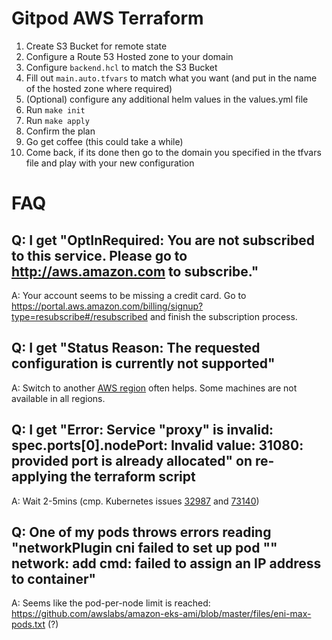 # Gitpod AWS Terraform

1. Create S3 Bucket for remote state
2. Configure a Route 53 Hosted zone to your domain
3. Configure `backend.hcl` to match the S3 Bucket
4. Fill out `main.auto.tfvars` to match what you want (and put in the name of the hosted zone where required)
5. (Optional) configure any additional helm values in the values.yml file
6. Run `make init`
7. Run `make apply`
8. Confirm the plan
9. Go get coffee (this could take a while)
10. Come back, if its done then go to the domain you specified in the tfvars file and play with your new configuration

# FAQ
## Q: I get "OptInRequired: You are not subscribed to this service. Please go to http://aws.amazon.com to subscribe."
  A: Your account seems to be missing a credit card. Go to https://portal.aws.amazon.com/billing/signup?type=resubscribe#/resubscribed and finish the subscription process.

## Q: I get "Status Reason: The requested configuration is currently not supported"
  A: Switch to another [AWS region](https://docs.aws.amazon.com/AmazonRDS/latest/UserGuide/Concepts.RegionsAndAvailabilityZones.html) often helps. Some machines are not available in all regions.

## Q: I get "Error: Service "proxy" is invalid: spec.ports[0].nodePort: Invalid value: 31080: provided port is already allocated" on re-applying the terraform script
  A: Wait 2-5mins (cmp. Kubernetes issues [32987](https://github.com/kubernetes/kubernetes/issues/32987) and [73140](https://github.com/kubernetes/kubernetes/issues/73140))

## Q: One of my pods throws errors reading "networkPlugin cni failed to set up pod "<name>" network: add cmd: failed to assign an IP address to container"
  A: Seems like the pod-per-node limit is reached: https://github.com/awslabs/amazon-eks-ami/blob/master/files/eni-max-pods.txt (?)